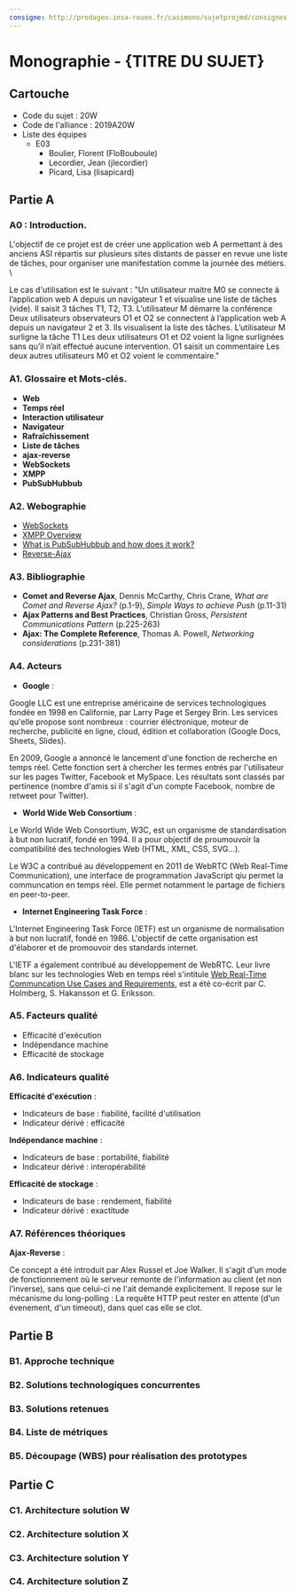 ```yaml
---
consigne: http://prodageo.insa-rouen.fr/casimono/sujetprojmd/consignes.html
---
```

# Monographie - {TITRE DU SUJET}

## Cartouche

 - Code du sujet : 20W 
 - Code de l'alliance : 2019A20W
 - Liste des équipes
   - E03
     - Boulier, Florent (FloBouboule)
     - Lecordier, Jean (jlecordier)
     - Picard, Lisa (lisapicard)
  
## Partie A

### A0 : Introduction.

L'objectif de ce projet est de créer une application web A permettant à des anciens ASI répartis sur plusieurs sites distants de passer en revue une liste de tâches, pour organiser une manifestation comme la journée des métiers. \\

Le cas d'utilisation est le suivant :
"Un utilisateur maitre M0 se connecte à l’application web A depuis un navigateur 1 et visualise une liste de tâches (vide). Il saisit 3 tâches T1, T2, T3. L’utilisateur M démarre la conférence Deux utilisateurs observateurs O1 et O2 se connectent à l’application web A depuis un navigateur 2 et 3. Ils visualisent la liste des tâches. L’utilisateur M surligne la tâche T1 Les deux utilisateurs O1 et O2 voient la ligne surlignées sans qu’il n’ait effectué aucune intervention. O1 saisit un commentaire Les deux autres utilisateurs M0 et O2 voient le commentaire."

### A1. Glossaire et Mots-clés.

* **Web**
* **Temps réel**
* **Interaction utilisateur**
* **Navigateur**
* **Rafraîchissement**
* **Liste de tâches**
* **ajax-reverse**
* **WebSockets**
* **XMPP**
* **PubSubHubbub**

### A2. Webographie

* [WebSockets](https://developer.mozilla.org/fr/docs/Web/API/WebSockets_API)
* [XMPP Overview](https://xmpp.org/about/technology-overview.html)
* [What is PubSubHubbub and how does it work?](https://www.programmableweb.com/news/what-pubsubhubbub-push-styled-api-and-how-does-it-work/analysis/2017/04/03)
* [Reverse-Ajax](https://www.ibm.com/developerworks/library/wa-reverseajax1/index.html)

### A3. Bibliographie

* **Comet and Reverse Ajax**, Dennis McCarthy, Chris Crane, *What are Comet and Reverse Ajax?* (p.1-9), *Simple Ways to achieve Push* (p.11-31)
* **Ajax Patterns and Best Practices**, Christian Gross, *Persistent Communications Pattern* (p.225-263)
* **Ajax: The Complete Reference**, Thomas A. Powell, *Networking considerations* (p.231-381)

### A4. Acteurs

* **Google** :

Google LLC est une entreprise américaine de services technologiques fondée en 1998 en Californie, par Larry Page et Sergey Brin. Les services qu'elle propose sont nombreux : courrier éléctronique, moteur de recherche, publicité en ligne, cloud, édition et collaboration (Google Docs, Sheets, Slides).

En 2009, Google a annoncé le lancement d'une fonction de recherche en temps réel. Cette fonction sert à chercher les termes entrés par l'utilisateur sur les pages Twitter, Facebook et MySpace. Les résultats sont classés par pertinence (nombre d'amis si il s'agit d'un compte Facebook, nombre de retweet pour Twitter).

* **World Wide Web Consortium** :

Le World Wide Web Consortium, W3C, est un organisme de standardisation à but non lucratif, fondé en 1994. Il a pour objectif de proumouvoir la compatibilité des technologies Web (HTML, XML, CSS, SVG...).

Le W3C a contribué au développement en 2011 de WebRTC (Web Real-Time Communication), une interface de programmation JavaScript qiu permet la communcation en temps réel. Elle permet notamment le partage de fichiers en peer-to-peer.

* **Internet Engineering Task Force** :

L'Internet Engineering Task Force (IETF) est un organisme de normalisation à but non lucratif, fondé en 1986. L'objectif de cette organisation est d'élaborer et de promouvoir des standards internet.

L'IETF a également contribué au développement de WebRTC. Leur livre blanc sur les technologies Web en temps réel s'intitule [Web Real-Time Communcation Use Cases and Requirements](https://www.rfc-editor.org/info/rfc7478), est a été co-écrit par C. Holmberg, S. Hakansson et G. Eriksson.

### A5. Facteurs qualité

* Efficacité d'exécution
* Indépendance machine
* Efficacité de stockage

### A6. Indicateurs qualité

**Efficacité d'exécution** :

* Indicateurs de base : fiabilité, facilité d'utilisation
* Indicateur dérivé : efficacité

**Indépendance machine** :

* Indicateurs de base : portabilité, fiabilité
* Indicateur dérivé : interopérabilité

**Efficacité de stockage** :

* Indicateurs de base : rendement, fiabilité
* Indicateur dérivé : exactitude

### A7. Références théoriques

**Ajax-Reverse** :

Ce concept a été introduit par Alex Russel et Joe Walker. Il s'agit d'un mode de fonctionnement où le serveur remonte de l'information au client (et non l'inverse), sans que celui-ci ne l'ait demandé explicitement. Il repose sur le mécanisme du long-polling : La requête HTTP peut rester en attente (d'un évenement, d'un timeout), dans quel cas elle se clot.

## Partie B

### B1. Approche technique

### B2. Solutions technologiques concurrentes

### B3. Solutions retenues

### B4. Liste de métriques

### B5. Découpage (WBS) pour réalisation des prototypes

## Partie C

### C1. Architecture solution W

### C2. Architecture solution X

### C3. Architecture solution Y

### C4. Architecture solution Z
